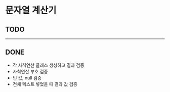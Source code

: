 # 문자열 계산기

## TODO

---

## DONE

- 각 사칙연산 클래스 생성하고 결과 검증
- 사칙연산 부호 검증
- 빈 값, null 검증
- 전체 텍스트 넣었을 때 결과 값 검증
